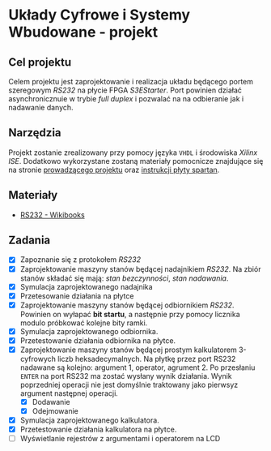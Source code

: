 # Układy Cyfrowe i Systemy Wbudowane - projekt

## Cel projektu
Celem projektu jest zaprojektowanie i realizacja układu będącego portem szeregowym _RS232_ na płycie FPGA _S3EStarter_. Port powinien działać asynchronicznuie w trybie _full duplex_ i pozwalać na na odbieranie jak i nadawanie danych.

## Narzędzia
Projekt zostanie zrealizowany przy pomocy języka `VHDL` i środowiska _Xilinx ISE_. Dodatkowo wykorzystane zostaną materiały pomocnicze znajdujące się na stronie [prowadzącego projektu](http://indyk.ict.pwr.wroc.pl/ucyfr/fpga/) oraz [instrukcji płyty spartan](https://docs.xilinx.com/v/u/en-US/ug230).

## Materiały
* [RS232 - Wikibooks](https://en.wikibooks.org/wiki/Serial_Programming/RS-232_Connections#Signal_Bits)

## Zadania
- [x] Zapoznanie się z protokołem _RS232_
- [x] Zaprojektowanie maszyny stanów będącej nadajnikiem _RS232_. Na zbiór stanów składać się mają: _stan bezczynności_, _stan nadawania_.
- [x] Symulacja zaprojektowanego nadajnika
- [x] Przetesowanie działania na płytce
- [x] Zaprojektowanie maszyny stanów będącej odbiornikiem _RS232_. Powinien on wyłapać **bit startu**, a następnie przy pomocy licznika modulo próbkować kolejne bity ramki.
- [x] Symulacja zaprojektowanego odbiornika.
- [x] Przetestowanie działania odbiornika na płytce.
- [x] Zaprojektowanie maszyny stanów będącej prostym kalkulatorem 3-cyfrowych liczb heksadecymalnych. Na płytkę przez port RS232 nadawane są kolejno: argument 1, operator, agrument 2. Po przesłaniu `ENTER` na port RS232 ma zostać wysłany wynik działania. Wynik poprzedniej operacji nie jest domyślnie traktowany jako pierwsyz argument następnej operacji.
  - [x] Dodawanie
  - [x] Odejmowanie
- [x] Symulacja zaprojektowanego kalkulatora.
- [x] Przetestowanie działania kalkulatora na płytce.
- [ ] Wyświetlanie rejestrów z argumentami i operatorem na LCD
